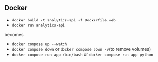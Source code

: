## Docker

- `docker build -t analytics-api -f Dockerfile.web .`
- `docker run analytics-api `

becomes

- `docker compose up --watch`
- `docker compose down` or `docker compose down -v`(to remove volumes)
- `docker compose run app /bin/bash` or  `docker compose run app python`
